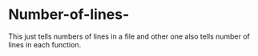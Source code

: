 # Number-of-lines-
This just tells numbers of lines in a file and other one also tells number of lines in each function. 

